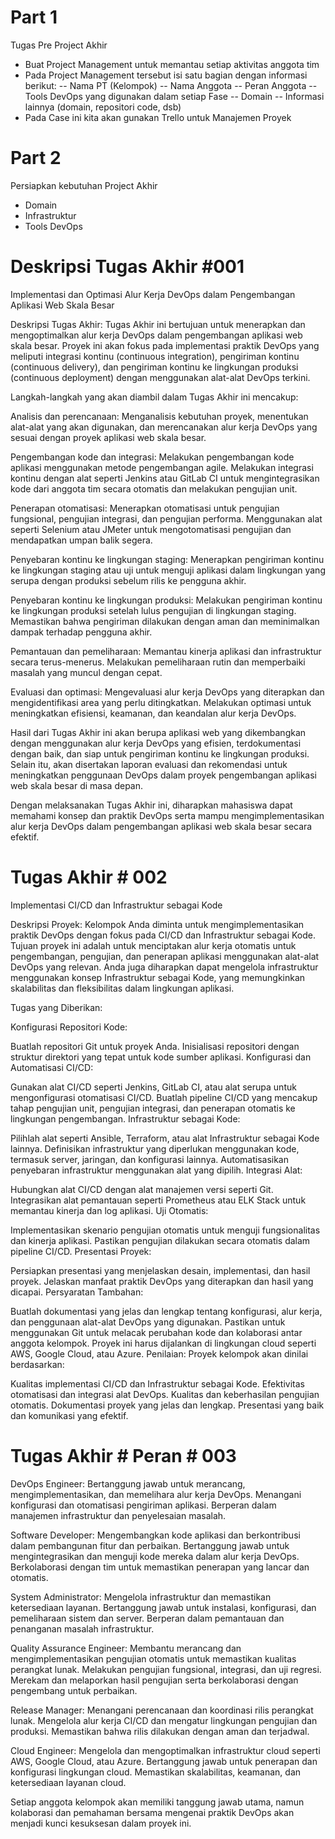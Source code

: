 # Part 1
Tugas Pre Project Akhir
- Buat Project Management untuk memantau setiap aktivitas anggota tim
- Pada Project Management tersebut isi satu bagian dengan informasi berikut:
-- Nama PT (Kelompok)
-- Nama Anggota
-- Peran Anggota
-- Tools DevOps yang digunakan dalam setiap Fase
-- Domain
-- Informasi lainnya (domain, repositori code, dsb)
- Pada Case ini kita akan gunakan Trello untuk Manajemen Proyek

# Part 2
Persiapkan kebutuhan Project Akhir
- Domain
- Infrastruktur
- Tools DevOps


# Deskripsi Tugas Akhir #001

Implementasi dan Optimasi Alur Kerja DevOps dalam Pengembangan Aplikasi Web Skala Besar

Deskripsi Tugas Akhir:
Tugas Akhir ini bertujuan untuk menerapkan dan mengoptimalkan alur kerja DevOps dalam pengembangan aplikasi web skala besar. Proyek ini akan fokus pada implementasi praktik DevOps yang meliputi integrasi kontinu (continuous integration), pengiriman kontinu (continuous delivery), dan pengiriman kontinu ke lingkungan produksi (continuous deployment) dengan menggunakan alat-alat DevOps terkini.

Langkah-langkah yang akan diambil dalam Tugas Akhir ini mencakup:

Analisis dan perencanaan: Menganalisis kebutuhan proyek, menentukan alat-alat yang akan digunakan, dan merencanakan alur kerja DevOps yang sesuai dengan proyek aplikasi web skala besar.

Pengembangan kode dan integrasi: Melakukan pengembangan kode aplikasi menggunakan metode pengembangan agile. Melakukan integrasi kontinu dengan alat seperti Jenkins atau GitLab CI untuk mengintegrasikan kode dari anggota tim secara otomatis dan melakukan pengujian unit.

Penerapan otomatisasi: Menerapkan otomatisasi untuk pengujian fungsional, pengujian integrasi, dan pengujian performa. Menggunakan alat seperti Selenium atau JMeter untuk mengotomatisasi pengujian dan mendapatkan umpan balik segera.

Penyebaran kontinu ke lingkungan staging: Menerapkan pengiriman kontinu ke lingkungan staging atau uji untuk menguji aplikasi dalam lingkungan yang serupa dengan produksi sebelum rilis ke pengguna akhir.

Penyebaran kontinu ke lingkungan produksi: Melakukan pengiriman kontinu ke lingkungan produksi setelah lulus pengujian di lingkungan staging. Memastikan bahwa pengiriman dilakukan dengan aman dan meminimalkan dampak terhadap pengguna akhir.

Pemantauan dan pemeliharaan: Memantau kinerja aplikasi dan infrastruktur secara terus-menerus. Melakukan pemeliharaan rutin dan memperbaiki masalah yang muncul dengan cepat.

Evaluasi dan optimasi: Mengevaluasi alur kerja DevOps yang diterapkan dan mengidentifikasi area yang perlu ditingkatkan. Melakukan optimasi untuk meningkatkan efisiensi, keamanan, dan keandalan alur kerja DevOps.

Hasil dari Tugas Akhir ini akan berupa aplikasi web yang dikembangkan dengan menggunakan alur kerja DevOps yang efisien, terdokumentasi dengan baik, dan siap untuk pengiriman kontinu ke lingkungan produksi. Selain itu, akan disertakan laporan evaluasi dan rekomendasi untuk meningkatkan penggunaan DevOps dalam proyek pengembangan aplikasi web skala besar di masa depan.

Dengan melaksanakan Tugas Akhir ini, diharapkan mahasiswa dapat memahami konsep dan praktik DevOps serta mampu mengimplementasikan alur kerja DevOps dalam pengembangan aplikasi web skala besar secara efektif.

# Tugas Akhir # 002
Implementasi CI/CD dan Infrastruktur sebagai Kode

Deskripsi Proyek:
Kelompok Anda diminta untuk mengimplementasikan praktik DevOps dengan fokus pada CI/CD dan Infrastruktur sebagai Kode. Tujuan proyek ini adalah untuk menciptakan alur kerja otomatis untuk pengembangan, pengujian, dan penerapan aplikasi menggunakan alat-alat DevOps yang relevan. Anda juga diharapkan dapat mengelola infrastruktur menggunakan konsep Infrastruktur sebagai Kode, yang memungkinkan skalabilitas dan fleksibilitas dalam lingkungan aplikasi.

Tugas yang Diberikan:

Konfigurasi Repositori Kode:

Buatlah repositori Git untuk proyek Anda.
Inisialisasi repositori dengan struktur direktori yang tepat untuk kode sumber aplikasi.
Konfigurasi dan Automatisasi CI/CD:

Gunakan alat CI/CD seperti Jenkins, GitLab CI, atau alat serupa untuk mengonfigurasi otomatisasi CI/CD.
Buatlah pipeline CI/CD yang mencakup tahap pengujian unit, pengujian integrasi, dan penerapan otomatis ke lingkungan pengembangan.
Infrastruktur sebagai Kode:

Pilihlah alat seperti Ansible, Terraform, atau alat Infrastruktur sebagai Kode lainnya.
Definisikan infrastruktur yang diperlukan menggunakan kode, termasuk server, jaringan, dan konfigurasi lainnya.
Automatisasikan penyebaran infrastruktur menggunakan alat yang dipilih.
Integrasi Alat:

Hubungkan alat CI/CD dengan alat manajemen versi seperti Git.
Integrasikan alat pemantauan seperti Prometheus atau ELK Stack untuk memantau kinerja dan log aplikasi.
Uji Otomatis:

Implementasikan skenario pengujian otomatis untuk menguji fungsionalitas dan kinerja aplikasi.
Pastikan pengujian dilakukan secara otomatis dalam pipeline CI/CD.
Presentasi Proyek:

Persiapkan presentasi yang menjelaskan desain, implementasi, dan hasil proyek.
Jelaskan manfaat praktik DevOps yang diterapkan dan hasil yang dicapai.
Persyaratan Tambahan:

Buatlah dokumentasi yang jelas dan lengkap tentang konfigurasi, alur kerja, dan penggunaan alat-alat DevOps yang digunakan.
Pastikan untuk menggunakan Git untuk melacak perubahan kode dan kolaborasi antar anggota kelompok.
Proyek ini harus dijalankan di lingkungan cloud seperti AWS, Google Cloud, atau Azure.
Penilaian:
Proyek kelompok akan dinilai berdasarkan:

Kualitas implementasi CI/CD dan Infrastruktur sebagai Kode.
Efektivitas otomatisasi dan integrasi alat DevOps.
Kualitas dan keberhasilan pengujian otomatis.
Dokumentasi proyek yang jelas dan lengkap.
Presentasi yang baik dan komunikasi yang efektif.

# Tugas Akhir # Peran # 003


DevOps Engineer:
Bertanggung jawab untuk merancang, mengimplementasikan, dan memelihara alur kerja DevOps.
Menangani konfigurasi dan otomatisasi pengiriman aplikasi.
Berperan dalam manajemen infrastruktur dan penyelesaian masalah.

Software Developer:
Mengembangkan kode aplikasi dan berkontribusi dalam pembangunan fitur dan perbaikan.
Bertanggung jawab untuk mengintegrasikan dan menguji kode mereka dalam alur kerja DevOps.
Berkolaborasi dengan tim untuk memastikan penerapan yang lancar dan otomatis.

System Administrator:
Mengelola infrastruktur dan memastikan ketersediaan layanan.
Bertanggung jawab untuk instalasi, konfigurasi, dan pemeliharaan sistem dan server.
Berperan dalam pemantauan dan penanganan masalah infrastruktur.

Quality Assurance Engineer:
Membantu merancang dan mengimplementasikan pengujian otomatis untuk memastikan kualitas perangkat lunak.
Melakukan pengujian fungsional, integrasi, dan uji regresi.
Merekam dan melaporkan hasil pengujian serta berkolaborasi dengan pengembang untuk perbaikan.

Release Manager:
Menangani perencanaan dan koordinasi rilis perangkat lunak.
Mengelola alur kerja CI/CD dan mengatur lingkungan pengujian dan produksi.
Memastikan bahwa rilis dilakukan dengan aman dan terjadwal.

Cloud Engineer:
Mengelola dan mengoptimalkan infrastruktur cloud seperti AWS, Google Cloud, atau Azure.
Bertanggung jawab untuk penerapan dan konfigurasi lingkungan cloud.
Memastikan skalabilitas, keamanan, dan ketersediaan layanan cloud.

Setiap anggota kelompok akan memiliki tanggung jawab utama, namun kolaborasi dan pemahaman bersama mengenai praktik DevOps akan menjadi kunci kesuksesan dalam proyek ini.
